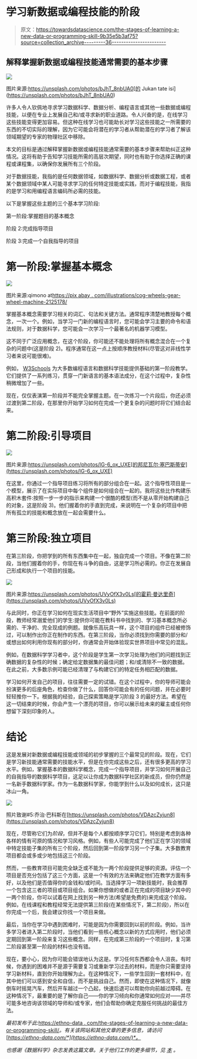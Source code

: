 # 学习新数据或编程技能的阶段

> 原文：<https://towardsdatascience.com/the-stages-of-learning-a-new-data-or-programming-skill-9b35e5b3af75?source=collection_archive---------36----------------------->

## 解释掌握新数据或编程技能通常需要的基本步骤

![](img/6ff49d5ed7e540933befc1a52afbe04c.png)

图片来源:https://unsplash.com/photos/bJhT_8nbUA0[的 Jukan tate isi](https://unsplash.com/photos/bJhT_8nbUA0)

许多人令人钦佩地寻求学习数据科学、数据分析、编程语言或其他一些数据或编程技能，以便在专业上发展自己和/或寻求新的职业道路。令人兴奋的是，在线学习这些技能变得更加容易。但这种在线学习也可能助长对学习这些技能之一所需要的东西的不切实际的理解，因为它可能会将潜在的学习者从帮助潜在的学习者了解该领域期望的专家的物理社区中移除。

本文的目标是通过解释掌握新数据或编程技能通常需要的基本步骤来帮助纠正这种情况。这将有助于告知学习技能所需的高层次期望，同时也有助于你选择正确的课程或课程集，以确保你发展所有三个阶段。

对于数据技能，我指的是任何数据领域，如数据科学、数据分析或数据工程，或者某个数据领域中某人可能寻求学习的任何特定技能或实践，而对于编程技能，我指的是学习和用编程语言编码所必需的技能。

以下是掌握这些主题的三个基本学习阶段:

第一阶段:掌握题目的基本概念

阶段 2:完成指导项目

阶段 3:完成一个自我指导的项目

# 第一阶段:掌握基本概念

![](img/63d856dfde06505b93d284f66adfee65.png)

图片来源:qimono at[https://pix abay . com/illustrations/cog-wheels-gear-wheel-machine-2125178/](https://pixabay.com/illustrations/cog-wheels-gear-wheel-machine-2125178/)

掌握基本概念需要学习相关的词汇、句法和关键方法。通常程序清楚地教授每个概念，一次一个。例如，当学习一门新的编程语言时，您可能会学习主要的命令和语法规则，对于数据科学，您可能会一次学习一个最著名的机器学习模型。

这不同于广泛应用概念，在这个阶段，你可能还不能处理将所有概念混合在一个复杂的问题中(这是阶段 2)。程序通常在这一点上按顺序教授材料(尽管这对非线性学习者来说可能很难)。

例如， [W3Schools](https://www.w3schools.com/python/) 为大多数编程语言和数据科学技能提供基础的第一阶段教学。它们提供了一系列练习，贯穿一门新语言的基本语法成分，在这个过程中，复杂性稍微增加了一些。

现在，仅仅表演第一阶段并不能完全掌握主题。在一次练习一个片段后，你还必须过渡到第二阶段，在那里你开始学习如何在完成一个更复杂的问题时将它们结合起来。

# 第二阶段:引导项目

![](img/c5746483a2c1886683e24444448d1bbb.png)

图片来源:https://unsplash.com/photos/lG-6_ox_UXE[的邦尼瓦尔·塞巴斯蒂安](https://unsplash.com/photos/lG-6_ox_UXE)

在这里，你通过一个指导项目练习将所有的部分组合在一起。这个指导性项目是一个模型，展示了在实际项目中每个组件是如何组合在一起的。我将这些比作构建乐高积木套件:按照一步一步的指示来构建一个很酷的模型(而不是从零开始构建自己的对象，这是阶段 3)。他们握着你的手直到完成，来说明在一个复杂的项目中把所有孤立的技能和概念放在一起会需要什么。

# 第三阶段:独立项目

在第三阶段，你把学到的所有东西集中在一起，独自完成一个项目。不像在第二阶段，当他们握着你的手，你现在有斗争的自由，这是学习所必需的。你正在发展自己形成和执行一个项目的技能。

![](img/02097419bc3f78e64a7ce1103db925bc.png)

图片来源:https://unsplash.com/photos/UVyOfX3v0Ls[的霍莉·曼达里奇](https://unsplash.com/photos/UVyOfX3v0Ls)

与此同时，你正在学习如何在现实生活项目中“野外”实施这些技能。在前面的阶段，教师经常溺爱他们的学生:提供你可能在教科书中找到的、学习基本概念所必需的、干净的、完全现成的例题。就像乐高玩具一样，这个项目的组件已经被修饰过，可以制作出你正在制作的东西。在第三阶段，当你必须找到你需要的部分和/或想出如何利用你现有的部分时，你通常会开始体验现实世界项目中常见的混乱。

例如，在数据科学学习者中，这个阶段是学生第一次学习处理为他们的问题找到正确数据的复杂性的时候；确定给定数据集的最佳问题；和/或清除不一致的数据。在此之前，大多数示例可能已经清理了与构建它们的特定任务相匹配的数据。

学习如何开发自己的项目，往往需要一定的试错。在这个过程中，你的导师可能会扮演更多的后座角色，检查你做了什么，回答你可能会有的任何问题，并在必要时轻轻推你一下。根据我的经验，自己探索策略是学习阶段 3 的最好方法。希望在这一切结束的时候，你会产生一个漂亮的项目，你可以展示给未来的雇主或任何你想留下深刻印象的人。

# 结论

这是发展对新数据或编程技能或领域的初步掌握的三个最常见的阶段。现在，它们是学习新技能通常需要的技能水平，但是在你完成这些之后，还有很多更高的学习水平。例如，掌握基本的数据科学概念，完成一个指导项目，并学习如何开展自己的自我指导的数据科学项目，这足以让你成为数据科学社区的新成员，但你仍然是一名新手数据科学家。作为一名数据科学家，你能学到什么以及如何成长，这只是冰山一角。

![](img/c67f9121b2b76f51201a52578e90370b.png)

照片致谢#5:乔治·巴科斯在[https://unsplash.com/photos/VDAzcZyjun8](https://unsplash.com/photos/VDAzcZyjun8)

现在，尽管称它们为*阶段*，但并不是每个人都按顺序学习它们，特别是考虑到各种各样的情有可原的情况和学习风格。例如，有些人可能完成了他们正在学习的领域中特定技能子集的所有三个阶段，然后回到第一阶段学习另一个子集。大多数教育项目都会或多或少地包括这三个阶段。

然而，一些教育项目可能完全缺乏或不能为一两个阶段提供足够的资源。评估一个项目是否充分包括了这三个方面，这是一个有效的方法来确定他们在教学方面有多好，以及他们是否值得你的金钱和/或时间。当选择学习一项新技能时，我会推荐一个包含这三者的项目或项目组合。如果你想做的或者正在完成的项目缺少其中的一两个阶段，你可以试着在网上找到另一种方法(希望是免费的)来完成这个阶段。例如，在线课程和教程经常无法提供第三阶段(在某些情况下，第二阶段)，所以在你完成一个后，我会建议你找一个项目来做。

最后，当你在学习中遇到困难时，可能是因为你需要回到以前的阶段。例如，当许多学习者进入第二阶段时，当他们看到一些核心概念以新的方式应用时，他们必须定期回到第一阶段来复习这些概念。同样，在完成第三阶段的一个项目时，复习第二阶段甚至第一阶段的材料也没有错。

现在，要小心，因为你可能会错误地认为这是。学习任何东西都会令人沮丧。有时候，你遇到的困难并不是源于需要复习或重新学习过去的材料，而是你只需要坚持学习新材料，直到你开始理解为止。在这种情况下，一些学生回到一套材料中，在其中他们可以感到安全和自信，而不是挑战自己。然而，即使在这种情况下，就像倒车时摇晃汽车，然后开车越过一个凸起，快速后退可以帮助你向前越过障碍。在这种情况下，最重要的是了解你自己——你的学习倾向和你通常如何应对——并尽可能多地咨询该领域的导师和/或专家，他们会帮助你确定克服任何挑战的最佳方法。

*最初发布于此:*[https://ethno-data . com/the-stages-of-learning-a-new-data-or-programming-skill/](https://ethno-data.com/the-stages-of-learning-a-new-data-or-programming-skill/)*。有关该网站和其他文章的更多信息，请访问*[*https://ethno-data.com/*](https://ethno-data.com/)*。*

*也感谢《数据科学》杂志发表这篇文章。关于他们工作的更多细节，见* [*本*](/about-towards-data-science-d691af11cc2f) *。*